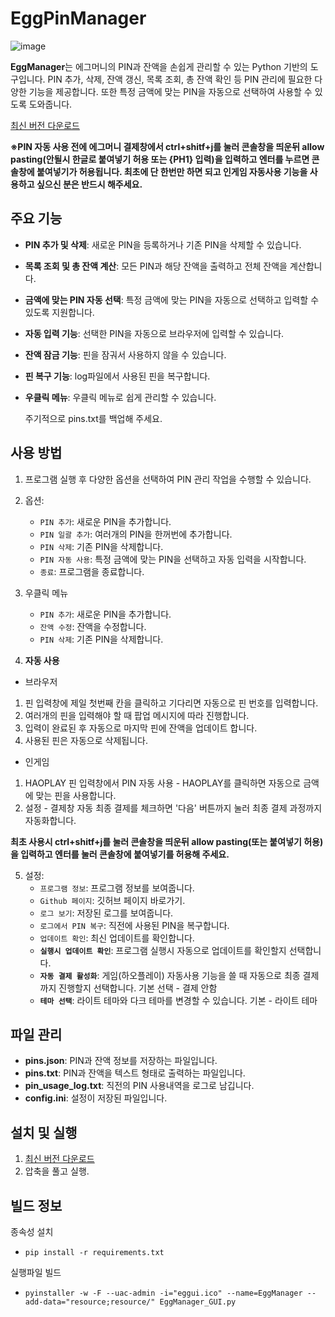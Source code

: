 # EggPinManager
![image](https://github.com/user-attachments/assets/53bb4e5c-e9af-4c79-9559-60ca31a0dede)





**EggManager**는 에그머니의 PIN과 잔액을 손쉽게 관리할 수 있는 Python 기반의 도구입니다. PIN 추가, 삭제, 잔액 갱신, 목록 조회, 총 잔액 확인 등 PIN 관리에 필요한 다양한 기능을 제공합니다. 또한 특정 금액에 맞는 PIN을 자동으로 선택하여 사용할 수 있도록 도와줍니다.

[최신 버전 다운로드](https://github.com/TUVup/EggPinManager/releases/latest)

**※PIN 자동 사용 전에 에그머니 결제창에서 ctrl+shitf+j를 눌러 콘솔창을 띄운뒤 allow pasting(안될시 한글로 붙여넣기 허용 또는 {PH1} 입력)을 입력하고 엔터를 누르면 콘솔창에 붙여넣기가 허용됩니다. 최초에 단 한번만 하면 되고 인게임 자동사용 기능을 사용하고 싶으신 분은 반드시 해주세요.**

## 주요 기능
- **PIN 추가 및 삭제**: 새로운 PIN을 등록하거나 기존 PIN을 삭제할 수 있습니다.
- **목록 조회 및 총 잔액 계산**: 모든 PIN과 해당 잔액을 출력하고 전체 잔액을 계산합니다.
- **금액에 맞는 PIN 자동 선택**: 특정 금액에 맞는 PIN을 자동으로 선택하고 입력할 수 있도록 지원합니다.
- **자동 입력 기능**: 선택한 PIN을 자동으로 브라우저에 입력할 수 있습니다.
- **잔액 잠금 기능**: 핀을 잠궈서 사용하지 않을 수 있습니다.
- **핀 복구 기능**: log파일에서 사용된 핀을 복구합니다.
- **우클릭 메뉴**: 우클릭 메뉴로 쉽게 관리할 수 있습니다.

  주기적으로 pins.txt를 백업해 주세요.
## 사용 방법
1. 프로그램 실행 후 다양한 옵션을 선택하여 PIN 관리 작업을 수행할 수 있습니다.
2. 옵션:
   - `PIN 추가`: 새로운 PIN을 추가합니다.
   - `PIN 일괄 추가`: 여러개의 PIN을 한꺼번에 추가합니다.
   - `PIN 삭제`: 기존 PIN을 삭제합니다.
   - `PIN 자동 사용`: 특정 금액에 맞는 PIN을 선택하고 자동 입력을 시작합니다.
   - `종료`: 프로그램을 종료합니다.
  
3. 우클릭 메뉴
   - `PIN 추가`: 새로운 PIN을 추가합니다.
   - `잔액 수정`: 잔액을 수정합니다.
   - `PIN 삭제`: 기존 PIN을 삭제합니다.
     
4. **자동 사용**
 - 브라우저
  1. 핀 입력창에 제일 첫번째 칸을 클릭하고 기다리면 자동으로 핀 번호를 입력합니다.
  2. 여러개의 핀을 입력해야 할 때 팝업 메시지에 따라 진행합니다.
  3. 입력이 완료된 후 자동으로 마지막 핀에 잔액을 업데이트 합니다.
  4. 사용된 핀은 자동으로 삭제됩니다.
 - 인게임
  1. HAOPLAY 핀 입력창에서 PIN 자동 사용 - HAOPLAY를 클릭하면 자동으로 금액에 맞는 핀을 사용합니다.
  2. 설정 - 결제창 자동 최종 결제를 체크하면 '다음' 버튼까지 눌러 최종 결제 과정까지 자동화합니다. 
  
   **최초 사용시 ctrl+shitf+j를 눌러 콘솔창을 띄운뒤 allow pasting(또는 붙여넣기 허용)을 입력하고 엔터를 눌러 콘솔창에 붙여넣기를 허용해 주세요.**

5. 설정:
   - `프로그램 정보`: 프로그램 정보를 보여줍니다.
   - `Github 페이지`: 깃허브 페이지 바로가기.
   - `로그 보기`: 저장된 로그를 보여줍니다.
   - `로그에서 PIN 복구`: 직전에 사용된 PIN을 복구합니다.
   - `업데이트 확인`: 최신 업데이트를 확인합니다.
   - **`실행시 업데이트 확인`**: 프로그램 실행시 자동으로 업데이트를 확인할지 선택합니다.
   - **`자동 결제 활성화`**: 게임(하오플레이) 자동사용 기능을 쓸 때 자동으로 최종 결제까지 진행할지 선택합니다. 기본 선택 - 결제 안함
   - **`테마 선택`**: 라이트 테마와 다크 테마를 변경할 수 있습니다. 기본 - 라이트 테마

## 파일 관리
- **pins.json**: PIN과 잔액 정보를 저장하는 파일입니다.
- **pins.txt**: PIN과 잔액을 텍스트 형태로 출력하는 파일입니다.
- **pin_usage_log.txt**: 직전의 PIN 사용내역을 로그로 남깁니다.
- **config.ini**: 설정이 저장된 파일입니다.

## 설치 및 실행
1. [최신 버전 다운로드](https://github.com/TUVup/EggPinManager/releases/latest)
2. 압축을 풀고 실행.

## 빌드 정보

종속성 설치
- ```
  pip install -r requirements.txt
  ```

실행파일 빌드
- ```
  pyinstaller -w -F --uac-admin -i="eggui.ico" --name=EggManager --add-data="resource;resource/" EggManager_GUI.py
  ```
